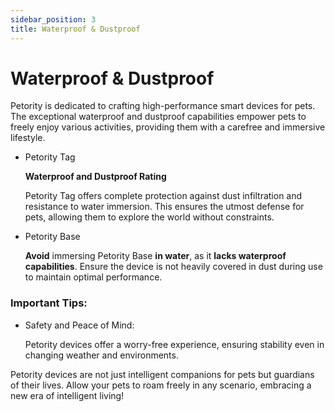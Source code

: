 ```yaml
---
sidebar_position: 3
title: Waterproof & Dustproof
---
```


# Waterproof & Dustproof
Petority is dedicated to crafting high-performance smart devices for pets. The exceptional waterproof and dustproof capabilities empower pets to freely enjoy various activities, providing them with a carefree and immersive lifestyle.

+ Petority Tag

	**Waterproof and Dustproof Rating**

	Petority Tag offers complete protection against dust infiltration and resistance to water immersion. This ensures the utmost defense for pets, allowing them to explore the world without constraints.

+ Petority Base

	**Avoid** immersing Petority Base **in water**, as it **lacks waterproof capabilities**. Ensure the device is not heavily covered in dust during use to maintain optimal performance.

### Important Tips:

+ Safety and Peace of Mind:

	Petority devices offer a worry-free experience, ensuring stability even in changing weather and environments.

Petority devices are not just intelligent companions for pets but guardians of their lives. Allow your pets to roam freely in any scenario, embracing a new era of intelligent living!